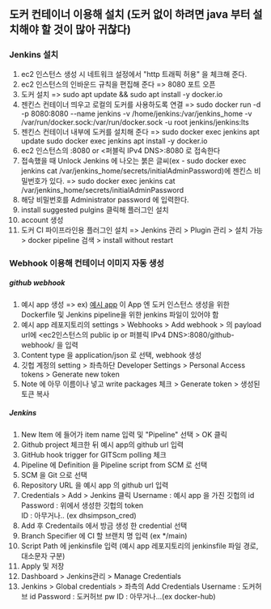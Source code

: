 ## 도커 컨테이너 이용해 설치 (도커 없이 하려면 java 부터 설치해야 할 것이 많아 귀찮다)
    
### Jenkins 설치
1. ec2 인스턴스 생성 시 네트워크 설정에서 "http 트래픽 허용" 을 체크해 준다.
2. ec2 인스턴스의 인바운드 규칙을 편집해 준다 => 8080 포트 오픈
3. 도커 설치 => sudo apt update && sudo apt install -y docker.io
4. 젠킨스 컨테이너 띄우고 로컬의 도커를 사용하도록 연결 => sudo docker run -d -p 8080:8080 --name jenkins -v /home/jenkins:/var/jenkins_home -v /var/run/docker.sock:/var/run/docker.sock -u root jenkins/jenkins:lts
5. 젠킨스 컨테이너 내부에 도커를 설치해 준다 => sudo docker exec jenkins apt update 
sudo docker exec jenkins apt install -y docker.io
7. ec2 인스턴스의 <PublicIP>:8080 or <퍼블릭 IPv4 DNS>:8080 로 접속한다
8. 접속했을 때 Unlock Jenkins 에 나오는 붉은 글씨(ex - sudo docker exec jenkins cat /var/jenkins_home/secrets/initialAdminPassword)에 젠킨스 비밀번호가 있다. => sudo docker exec jenkins cat /var/jenkins_home/secrets/initialAdminPassword
9. 해당 비밀번호를 Administrator password 에 입력한다.
10. install suggested pulgins 클릭해 플러그인 설치
11. account 생성
12. 도커 CI 파이프라인용 플러그인 설치 => Jenkins 관리 > Plugin 관리 > 설치 가능 > docker pipeline 검색 > install without restart
     
     
### Webhook 이용해 컨테이너 이미지 자동 생성   
  
##### github webhook
1. 예시 app 생성 => ex) [예시 app](https://github.com/dhsimpson/jenkins_test_node_app)
이 App 엔 도커 인스턴스 생성을 위한 Dockerfile 및 Jenkins pipeline을 위한 jenkins 파일이 있어야 함
2. 예시 app 레포지토리의 settings > Webhooks > Add webhook > 의 payload url에 <ec2인스턴스의 public ip or 퍼블릭 IPv4 DNS>:8080/github-webhook/ 을 입력
3. Content type 을 application/json 로 선택, webhook 생성
4. 깃헙 계정의 setting > 좌측하단 Developer Settings > Personal Access tokens > Generate new token
5. Note 에 아무 이름이나 넣고 write packages 체크 > Generate token > 생성된 토큰 복사
   
##### Jenkins
1. New Item 에 들어가 item name 입력 및 "Pipeline" 선택 > OK 클릭
2. Github project 체크한 뒤 예시 app의 github url 입력
3. GitHub hook trigger for GITScm polling 체크
4. Pipeline 에 Definition 을 Pipeline script from SCM 로 선택
5. SCM 을 Git 으로 선택
6. Repository URL 을 예시 app 의 github url 입력
7. Credentials > Add > Jenkins 클릭
Username : 예시 app 을 가진 깃헙의 id   
Password : 위에서 생성한 깃헙의 token   
ID : 아무거나.. (ex dhsimpson_cred)   
11. Add 후 Credentails 에서 방금 생성 한 credential 선택
12. Branch Specifier 에 CI 할 브랜치 명 입력 (ex */main)
13. Script Path 에 jenkinsfile 입력 (예시 app 레포지토리의 jenkinsfile 파일 경로, 대소문자 구분)
13. Apply 및 저장
14. Dashboard > Jenkins관리 > Manage Credentials
15. Jenkins > Global credentials > 좌측의 Add Credentials
Username : 도커허브 id
Password : 도커허브 pw
ID : 아무거나...(ex docker-hub)
    
